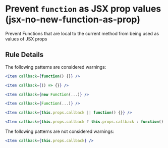 # Prevent `function` as JSX prop values (jsx-no-new-function-as-prop)

Prevent Functions that are local to the current method from being used as values of JSX props

## Rule Details

The following patterns are considered warnings:

```jsx
<Item callback={function() {}} />

<Item callback={() => {}} />

<Item callback={new Function(...)} />

<Item callback={Function(...)} />

<Item callback={this.props.callback || function() {}} />

<Item callback={this.props.callback ? this.props.callback : function() {}} />
```

The following patterns are not considered warnings:

```jsx
<Item callback={this.props.callback} />
```
